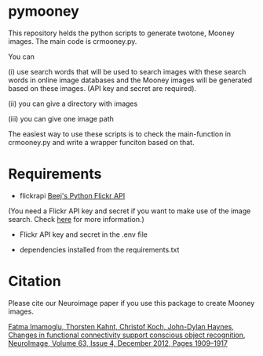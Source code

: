 pymooney
========

This repository helds the python scripts to generate twotone, Mooney images. The main code is crmooney.py.

You can

(i) use search words that will be used to search images with these search words in online image databases and the Mooney images will be generated based on these images. (API key and secret are required).

(ii) you can give a directory with images

(iii) you can give one image path

The easiest way to use these scripts is to check the main-function in crmooney.py and write a wrapper funciton based on that.


Requirements
========

* flickrapi [Beej's Python Flickr API](http://stuvel.eu/media/flickrapi-docs/documentation/)

(You need a Flickr API key and secret if you want to make use of the image search. Check [here](https://www.flickr.com/services/api) for more information.)

* Flickr API key and secret in the .env file

* dependencies installed from the requirements.txt

Citation
========

Please cite our Neuroimage paper if you use this package to create Mooney images.

[Fatma Imamoglu, Thorsten Kahnt, Christof Koch, John-Dylan Haynes, Changes in functional connectivity support conscious object recognition, NeuroImage, Volume 63, Issue 4, December 2012, Pages 1909–1917](http://www.sciencedirect.com/science/article/pii/S1053811912007860)
